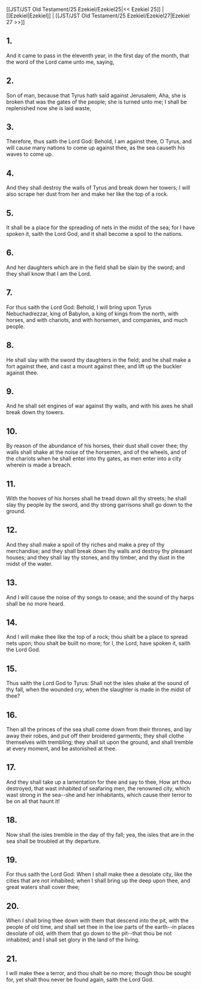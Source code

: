 [[JST/JST Old Testament/25 Ezekiel/Ezekiel25|<< Ezekiel 25]] | [[Ezekiel|Ezekiel]] | [[JST/JST Old Testament/25 Ezekiel/Ezekiel27|Ezekiel 27 >>]]
## 1.
And it came to pass in the eleventh year, in the first day of the month, that the word of the Lord came unto me, saying,
## 2.
Son of man, because that Tyrus hath said against Jerusalem, Aha, she is broken that was the gates of the people; she is turned unto me; I shall be replenished now she is laid waste,
## 3.
Therefore, thus saith the Lord God: Behold, I am against thee, O Tyrus, and will cause many nations to come up against thee, as the sea causeth his waves to come up.
## 4.
And they shall destroy the walls of Tyrus and break down her towers; I will also scrape her dust from her and make her like the top of a rock.
## 5.
It shall be a place for the spreading of nets in the midst of the sea; for I have spoken it, saith the Lord God, and it shall become a spoil to the nations.
## 6.
And her daughters which are in the field shall be slain by the sword; and they shall know that I am the Lord.
## 7.
For thus saith the Lord God: Behold, I will bring upon Tyrus Nebuchadrezzar, king of Babylon, a king of kings from the north, with horses, and with chariots, and with horsemen, and companies, and much people.
## 8.
He shall slay with the sword thy daughters in the field; and he shall make a fort against thee, and cast a mount against thee, and lift up the buckler against thee.
## 9.
And he shall set engines of war against thy walls, and with his axes he shall break down thy towers.
## 10.
By reason of the abundance of his horses, their dust shall cover thee; thy walls shall shake at the noise of the horsemen, and of the wheels, and of the chariots when he shall enter into thy gates, as men enter into a city wherein is made a breach.
## 11.
With the hooves of his horses shall he tread down all thy streets; he shall slay thy people by the sword, and thy strong garrisons shall go down to the ground.
## 12.
And they shall make a spoil of thy riches and make a prey of thy merchandise; and they shall break down thy walls and destroy thy pleasant houses; and they shall lay thy stones, and thy timber, and thy dust in the midst of the water.
## 13.
And I will cause the noise of thy songs to cease; and the sound of thy harps shall be no more heard.
## 14.
And I will make thee like the top of a rock; thou shalt be a place to spread nets upon; thou shalt be built no more; for I, the Lord, have spoken it, saith the Lord God.
## 15.
Thus saith the Lord God to Tyrus: Shall not the isles shake at the sound of thy fall, when the wounded cry, when the slaughter is made in the midst of thee?
## 16.
Then all the princes of the sea shall come down from their thrones, and lay away their robes, and put off their broidered garments; they shall clothe themselves with trembling; they shall sit upon the ground, and shall tremble at every moment, and be astonished at thee.
## 17.
And they shall take up a lamentation for thee and say to thee, How art thou destroyed, that wast inhabited of seafaring men, the renowned city, which wast strong in the sea\--she and her inhabitants, which cause their terror to be on all that haunt it!
## 18.
Now shall the isles tremble in the day of thy fall; yea, the isles that are in the sea shall be troubled at thy departure.
## 19.
For thus saith the Lord God: When I shall make thee a desolate city, like the cities that are not inhabited; when I shall bring up the deep upon thee, and great waters shall cover thee;
## 20.
When I shall bring thee down with them that descend into the pit, with the people of old time, and shall set thee in the low parts of the earth\--in places desolate of old, with them that go down to the pit\--that thou be not inhabited; and I shall set glory in the land of the living.
## 21.
I will make thee a terror, and thou shalt be no more; though thou be sought for, yet shalt thou never be found again, saith the Lord God.

